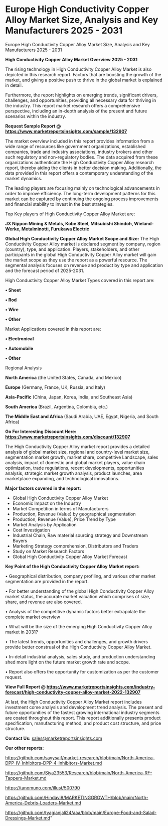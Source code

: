 # Europe High Conductivity Copper Alloy Market Size, Analysis and Key Manufacturers 2025 - 2031
 Europe High Conductivity Copper Alloy Market Size, Analysis and Key Manufacturers 2025 - 2031

<Strong> High Conductivity Copper Alloy Market Overview 2025 - 2031</strong>

The rising technology in High Conductivity Copper Alloy Market is also depicted in this research report. Factors that are boosting the growth of the market, and giving a positive push to thrive in the global market is explained in detail.

Furthermore, the report highlights on emerging trends, significant drivers, challenges, and opportunities, providing all necessary data for thriving in the industry. This report market research offers a comprehensive perspective, including an in-depth analysis of the present and future scenarios within the industry.

<strong>Request Sample Report @ <a href=https://www.marketreportsinsights.com/sample/132907>https://www.marketreportsinsights.com/sample/132907</a></strong>

The market overview included in this report provides information from a wide range of resources like government organizations, established companies, trade and industry associations, industry brokers and other such regulatory and non-regulatory bodies. The data acquired from these organizations authenticate the High Conductivity Copper Alloy research report, thereby aiding the clients in better decision making. Additionally, the data provided in this report offers a contemporary understanding of the market dynamics.

The leading players are focusing mainly on technological advancements in order to improve efficiency. The long-term development patterns for this market can be captured by continuing the ongoing process improvements and financial stability to invest in the best strategies.

Top Key players of High Conductivity Copper Alloy Market are:

<strong>JX Nippon Mining & Metals, Kobe Steel, Mitsubishi Shindoh, Wieland-Werke, Metalminotti, Furukawa Electric</strong>

<strong><b>Global High Conductivity Copper Alloy Market Scope and Size:</b></strong>
The High Conductivity Copper Alloy market is declared segment by company, region (country), type, and application. Players, stakeholders, and other participants in the global High Conductivity Copper Alloy market will gain the market scope as they use the report as a powerful resource. The segmental analysis focuses on revenue and product by type and application and the forecast period of 2025-2031.

High Conductivity Copper Alloy Market Types covered in this report are:

<strong>• Sheet

• Rod

• Wire

• Other</strong>

Market Applications covered in this report are:

<strong>• Electronical

• Automobile

• Other</strong> 

Regional Analysis

<strong>North America</strong> (the United States, Canada, and Mexico)

<strong>Europe</strong> (Germany, France, UK, Russia, and Italy)

<strong>Asia-Pacific</strong> (China, Japan, Korea, India, and Southeast Asia)

<strong>South America</strong> (Brazil, Argentina, Colombia, etc.)

<strong>The Middle East and Africa</strong> (Saudi Arabia, UAE, Egypt, Nigeria, and South Africa)

<strong>Go For Interesting Discount Here: <a href=https://www.marketreportsinsights.com/discount/132907>https://www.marketreportsinsights.com/discount/132907</a></strong>

The High Conductivity Copper Alloy market report provides a detailed analysis of global market size, regional and country-level market size, segmentation market growth, market share, competitive Landscape, sales analysis, impact of domestic and global market players, value chain optimization, trade regulations, recent developments, opportunities analysis, strategic market growth analysis, product launches, area marketplace expanding, and technological innovations.

<strong><b>Major factors covered in the report:</b></strong>
<ul>
  <li>Global High Conductivity Copper Alloy Market </li>
  <li>Economic Impact on the Industry</li>
  <li>Market Competition in terms of Manufacturers</li>
  <li>Production, Revenue (Value) by geographical segmentation</li>
  <li>Production, Revenue (Value), Price Trend by Type</li>
  <li>Market Analysis by Application</li>
  <li>Cost Investigation</li>
  <li>Industrial Chain, Raw material sourcing strategy and Downstream Buyers</li>
  <li>Marketing Strategy comprehension, Distributors and Traders</li>
  <li>Study on Market Research Factors</li>
  <li>Global High Conductivity Copper Alloy Market Forecast</li>
</ul>

<strong><b>Key Point of the High Conductivity Copper Alloy Market report:</b></strong>

• Geographical distribution, company profiling, and various other market segmentation are provided in the report.

• For better understanding of the global High Conductivity Copper Alloy market status, the accurate market valuation which comprises of size, share, and revenue are also covered.

• Analysis of the competitive dynamic factors better extrapolate the complete market overview

• What will be the size of the emerging High Conductivity Copper Alloy market in 2031?

• The latest trends, opportunities and challenges, and growth drivers provide better construal of the High Conductivity Copper Alloy Market.

• In-detail industrial analysis, sales study, and production understanding shed more light on the future market growth rate and scope.

• Report also offers the opportunity for customization as per the customer request.

<strong><b>View Full Report @ <a href=https://www.marketreportsinsights.com/industry-forecast/high-conductivity-copper-alloy-market-2022-132907>https://www.marketreportsinsights.com/industry-forecast/high-conductivity-copper-alloy-market-2022-132907</a></b></strong>


At last, the High Conductivity Copper Alloy Market report includes investment come analysis and development trend analysis. The present and future opportunities of the fastest growing international industry segments are coated throughout this report. This report additionally presents product specification, manufacturing method, and product cost structure, and price structure.

<strong>Contact Us:</strong>
sales@marketreportsinsights.com

<strong>Our other reports:</strong>

<a href=https://github.com/sayysaif/market-research/blob/main/North-America-DPP-IV-Inhibitors-DPP-4-Inhibitors-Market.md>https://github.com/sayysaif/market-research/blob/main/North-America-DPP-IV-Inhibitors-DPP-4-Inhibitors-Market.md</a>

<a href=https://github.com/Siya23553/Research/blob/main/North-America-RF-Tappers-Market.md>https://github.com/Siya23553/Research/blob/main/North-America-RF-Tappers-Market.md</a>

<a href=https://tanomuno.com/illust/500790>https://tanomuno.com/illust/500790</a>

<a href=https://github.com/Hindavi8/MARKETINGGROWTH/blob/main/North-America-Debris-Loaders-Market.md>https://github.com/Hindavi8/MARKETINGGROWTH/blob/main/North-America-Debris-Loaders-Market.md</a>

<a href=https://github.com/tyagianjali24/aaa/blob/main/Europe-Food-and-Salad-Dressings-Market.md>https://github.com/tyagianjali24/aaa/blob/main/Europe-Food-and-Salad-Dressings-Market.md</a>"
